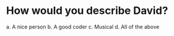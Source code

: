 <!-- d -->
# How would you describe David?

a. A nice person
b. A good coder
c. Musical
d. All of the above
